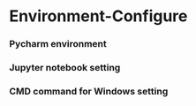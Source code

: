 # Environment-Configure


### Pycharm environment
### Jupyter notebook setting
### CMD command for Windows setting
